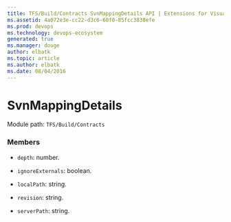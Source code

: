 ```yaml
---
title: TFS/Build/Contracts SvnMappingDetails API | Extensions for Visual Studio Team Services
ms.assetid: 4a072e3e-cc22-d3c6-60f0-85fcc3838efe
ms.prod: devops
ms.technology: devops-ecosystem
generated: true
ms.manager: douge
author: elbatk
ms.topic: article
ms.author: elbatk
ms.date: 08/04/2016
---
```


# SvnMappingDetails

Module path: `TFS/Build/Contracts`


### Members

* `depth`: number. 

* `ignoreExternals`: boolean. 

* `localPath`: string. 

* `revision`: string. 

* `serverPath`: string. 

